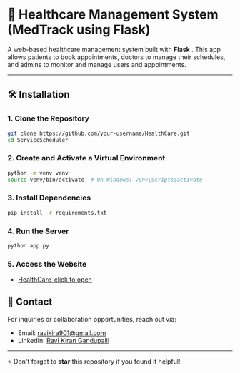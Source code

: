 # 🏥 Healthcare Management System (MedTrack using Flask)

A web-based healthcare management system built with **Flask** . This app allows patients to book appointments, doctors to manage their schedules, and admins to monitor and manage users and appointments.

---




## 🛠️ Installation

### 1. Clone the Repository
```bash
git clone https://github.com/your-username/HealthCare.git
cd ServiceScheduler
```

### 2. Create and Activate a Virtual Environment
```bash
python -m venv venv
source venv/bin/activate  # On Windows: venv\Scripts\activate
```

### 3. Install Dependencies
```bash
pip install -r requirements.txt
```

### 4. Run the Server
```bash
python app.py
```

### 5. Access the Website
- [HealthCare-click to open](https://roy707545.pythonanywhere.com/)





## 📧 Contact
For inquiries or collaboration opportunities, reach out via:
- Email: [ravikira901@gmail.com](mailto:ravikira901@gmail.com)
- LinkedIn: [Ravi Kiran Gandupalli](https://www.linkedin.com/in/ravi-kiran-gandupalli-56482b291?utm_source=share&utm_campaign=share_via&utm_content=profile&utm_medium=ios_app)

---
⭐ Don't forget to **star** this repository if you found it helpful!
